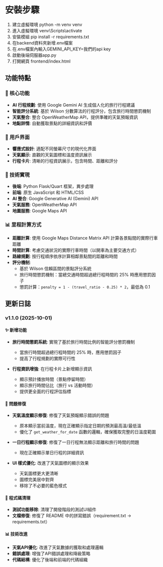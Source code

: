 # 安裝步驟
1. 建立虛擬環境 python -m venv venv
2. 進入虛擬環境 venv\Scripts\activate
3. 安裝模組 pip install -r requirements.txt
4. 在backend資料夾新增.env檔案
5. 在.env檔案內輸入GEMINI_API_KEY=我們的api key
6. 啟動後端伺服器app.py
7. 打開網頁 frontend/index.html

## 功能特點

### 🎯 核心功能
- **AI 行程規劃**: 使用 Google Gemini AI 生成個人化的旅行行程建議
- **智能評分系統**: 基於 Wilson 分數算法的行程評分，包含旅行時間懲罰機制
- **天氣整合**: 整合 OpenWeatherMap API，提供準確的天氣預報資訊
- **地點詳情**: 自動獲取景點的詳細資訊和評價

### 🎨 用戶界面
- **響應式設計**: 適配不同螢幕尺寸的現代化界面
- **天氣顯示**: 直觀的天氣圖標和溫度資訊展示
- **行程卡片**: 清晰的行程資訊展示，包含時間、距離和評分

### 🔧 技術實現
- **後端**: Python Flask/Quart 框架，異步處理
- **前端**: 原生 JavaScript 和 HTML/CSS
- **AI 整合**: Google Generative AI (Gemini) API
- **天氣服務**: OpenWeatherMap API
- **地圖服務**: Google Maps API

### 📊 里程計算方式
- **距離計算**: 使用 Google Maps Distance Matrix API 計算各景點間的實際行車距離
- **時間計算**: 考慮交通狀況的實際行車時間（以開車為主要交通方式）
- **路線規劃**: 按行程順序依序計算相鄰景點間的距離和時間
- **評分機制**: 
  - 基於 Wilson 信賴區間的景點評分系統
  - 旅行時間懲罰機制：當總交通時間超過總行程時間的 25% 時應用懲罰因子
  - 懲罰計算：`penalty = 1 - (travel_ratio - 0.25) * 2`，最低為 0.1

## 更新日誌

### v1.1.0 (2025-10-01)

#### ✨ 新增功能
- **旅行時間懲罰系統**: 實現了基於旅行時間比例的智能評分懲罰機制
  - 當旅行時間超過總行程時間的 25% 時，應用懲罰因子
  - 提高了行程規劃的實際可行性

- **行程資訊增強**: 在行程卡片上新增顯示資訊
  - 顯示預計播放時間（景點停留時間）
  - 顯示旅行時間佔比（旅行 vs 活動時間）
  - 提供更全面的行程評估指標

#### 🐛 問題修復
- **天氣溫度顯示修復**: 修復了天氣預報顯示錯誤的問題
  - 原本顯示當前溫度，現在正確顯示指定日期的預測最高溫/最低溫
  - 優化了 `get_weather_for_date` 函數的邏輯，確保獲取完整的日溫度範圍

- **一日行程顯示修復**: 修復了一日行程無法顯示距離和旅行時間的問題
  - 現在正確顯示單日行程的詳細資訊

- **UI 樣式優化**: 改進了天氣圖標的顯示效果
  - 天氣圖標更大更清晰
  - 圖標完美居中對齊
  - 移除了不必要的藍色樣式

#### 🧹 程式碼清理
- **測試功能移除**: 清理了開發階段的測試UI組件
- **文檔修復**: 修復了 README 中的拼寫錯誤（requirement.txt → requirements.txt）

#### 📊 技術改進

- **天氣API優化**: 改進了天氣數據的獲取和處理邏輯
- **錯誤處理**: 增強了API錯誤處理和降級策略
- **代碼結構**: 優化了後端和前端的代碼組織
